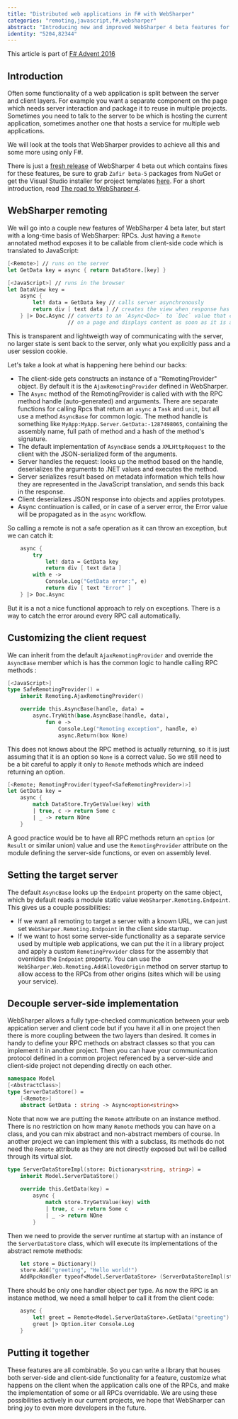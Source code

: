 ```yaml
---
title: "Distributed web applications in F# with WebSharper"
categories: "remoting,javascript,f#,websharper"
abstract: "Introducing new and improved WebSharper 4 beta features for RPCs: customizing both client and server side."
identity: "5204,82344"
---
```

This article is part of [F# Advent 2016](https://sergeytihon.wordpress.com/2016/10/23/f-advent-calendar-in-english-2016/)

## Introduction

Often some functionality of a web application is split between the server and client layers.
For example you want a separate component on the page which needs server interaction and package it to reuse in multiple projects.
Sometimes you need to talk to the server to be which is hosting the current application, sometimes another one that hosts a service for multiple web applications.

We will look at the tools that WebSharper provides to achieve all this and some more using only F#.

There is just a [fresh release](https://github.com/intellifactory/websharper/releases/tag/Zafir-4.0.151.28-beta5) of WebSharper 4 beta out which contains fixes for these features, be sure to grab `Zafir beta-5` packages from NuGet or get the Visual Studio installer for project templates [here](http://websharper.com/Zafir.FSharp.vsix).
For a short introduction, read [The road to WebSharper 4](http://websharper.com/blog-entry/5203/the-road-to-websharper-4).

## WebSharper remoting

We will go into a couple new features of WebSharper 4 beta later, but start with a long-time basis of WebSharper: RPCs.
Just having a `Remote` annotated method exposes it to be callable from client-side code which is translated to JavaScript:

```fsharp
[<Remote>] // runs on the server
let GetData key = async { return DataStore.[key] } 

[<JavaScript>] // runs in the browser
let DataView key =
	async { 
		let! data = GetData key // calls server asynchronously
		return div [ text data ] // creates the view when response has arrived
	} |> Doc.Async // converts to an `Async<Doc>` to `Doc` value that can be embedded
				   // on a page and displays content as soon as it is available
```

This is transparent and lightweigth way of communicating with the server, no larger state is sent back to the server, only what you explicitly pass and a user session cookie.

Let's take a look at what is happening here behind our backs:

* The client-side gets constructs an instance of a "RemotingProvider" object. By default it is the `AjaxRemotingProvider` defined in WebSharper.
* The `Async` method of the RemotingProvider is called with with the RPC method handle (auto-generated) and arguments. There are separate functions for calling Rpcs that return an `async` a `Task` and `unit`, but all use a method `AsyncBase` for common logic. The method handle is something like `MyApp:MyApp.Server.GetData:-1287498065`, containing the assembly name, full path of method and a hash of the method's signature.
* The default implementation of `AsyncBase` sends a `XMLHttpRequest` to the client with the JSON-serialized form of the arguments.
* Server handles the request: looks up the method based on the handle, deserializes the arguments to .NET values and executes the method.
* Server serializes result based on metadata information which tells how they are represented in the JavaScript translation, and sends this back in the response.
* Client deserializes JSON response into objects and applies prototypes.
* Async continuation is called, or in case of a server error, the Error value will be propagated as in the `async` workflow.	

So calling a remote is not a safe operation as it can throw an exception, but we can catch it:
	
```fsharp
	async {  
		try 
			let! data = GetData key 
			return div [ text data ]  
		with e ->
			Console.Log("GetData error:", e)
			return div [ text "Error" ]
	} |> Doc.Async
```

But it is a not a nice functional approach to rely on exceptions.
There is a way to catch the error around every RPC call automatically.

## Customizing the client request

We can inherit from the default `AjaxRemotingProvider` and override the `AsyncBase` member which is has the common logic to handle calling RPC methods :

```fsharp
[<JavaScript>]
type SafeRemotingProvider() =
    inherit Remoting.AjaxRemotingProvider()

	override this.AsyncBase(handle, data) =
        async.TryWith(base.AsyncBase(handle, data), 
            fun e -> 
                Console.Log("Remoting exception", handle, e)
                async.Return(box None)
```
				
This does not knows about the RPC method is actually returning, so it is just assuming that it is an option so `None` is a correct value.
So we still need to be a bit careful to apply it only to `Remote` methods which are indeed returning an option.

```fsharp
[<Remote; RemotingProvider(typeof<SafeRemotingProvider>)>]
let GetData key =
    async { 
		match DataStore.TryGetValue(key) with 
		| true, c -> return Some c
		| _ -> return NOne
	} 
```

A good practice would be to have all RPC methods return an `option` (or `Result` or similar union) value and use the `RemotingProvider` attribute on the module defining the server-side functions, or even on assembly level.

## Setting the target server

The default `AsyncBase` looks up the `Endpoint` property on the same object, which by default reads a module static value `WebSharper.Remoting.Endpoint`.
This gives us a couple possibilities:

* If we want all remoting to target a server with a known URL, we can just set `WebSharper.Remoting.Endpoint` in the client side startup.
* If we want to host some server-side functionality as a separate service used by multiple web applications, we can put the it in a library project and apply a custom `RemotingProvider` class for the assembly that overrides the `Endpoint` property. You can use the `WebSharper.Web.Remoting.AddAllowedOrigin` method on server startup to allow access to the RPCs from other origins (sites which will be using your service).
 
## Decouple server-side implementation

WebSharper allows a fully type-checked communication between your web appication server and client code but if you have it all in one project then there is more coupling between the two layers than desired.
It comes in handy to define your RPC methods on abstract classes so that you can implement it in another project.
Then you can have your communication protocol defined in a common project referenced by a server-side and client-side project not depending directly on each other.

```fsharp
namespace Model
[<AbstractClass>]
type ServerDataStore() =
	[<Remote>]
	abstract GetData : string -> Async<option<string>>
```

Note that now we are putting the `Remote` attribute on an instance method.
There is no restriction on how many `Remote` methods you can have on a class, and you can mix abstract and non-abstract members of course.
In another project we can implement this with a subclass, its methods do not need the `Remote` attribute as they are not directly exposed but will be called through its virtual slot.

```fsharp
type ServerDataStoreImpl(store: Dictionary<string, string>) = 
	inherit Model.ServerDataStore()
	
	override this.GetData(key) =
		async { 
			match store.TryGetValue(key) with 
			| true, c -> return Some c
			| _ -> return NOne
		}
```

Then we need to provide the server runtime at startup with an instance of the `ServerDataStore` class, which will execute its implementations of the abstract remote methods:

```fsharp
    let store = Dictionary()
    store.Add("greeting", "Hello world!")
	AddRpcHandler typeof<Model.ServerDataStore> (ServerDataStoreImpl(store))
```

There should be only one handler object per type. As now the RPC is an instance method, we need a small helper to call it from the client code: 

```fsharp
	async {
		let! greet = Remote<Model.ServerDataStore>.GetData("greeting")
		greet |> Option.iter Console.Log
	}
```

## Putting it together

These features are all combinable.
So you can write a library that houses both server-side and client-side functionality for a feature, customize what happens on the client when the application calls one of the RPCs, and make the implementation of some or all RPCs overridable.
We are using these possibilities actively in our current projects, we hope that WebSharper can bring joy to even more developers in the future.